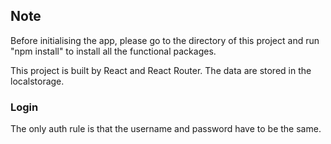 ## Note

Before initialising the app, please go to the directory of this project and run "npm install" to install all the functional packages.

This project is built by React and React Router. The data are stored in the localstorage. 

### Login
The only auth rule is that the username and password have to be the same.
